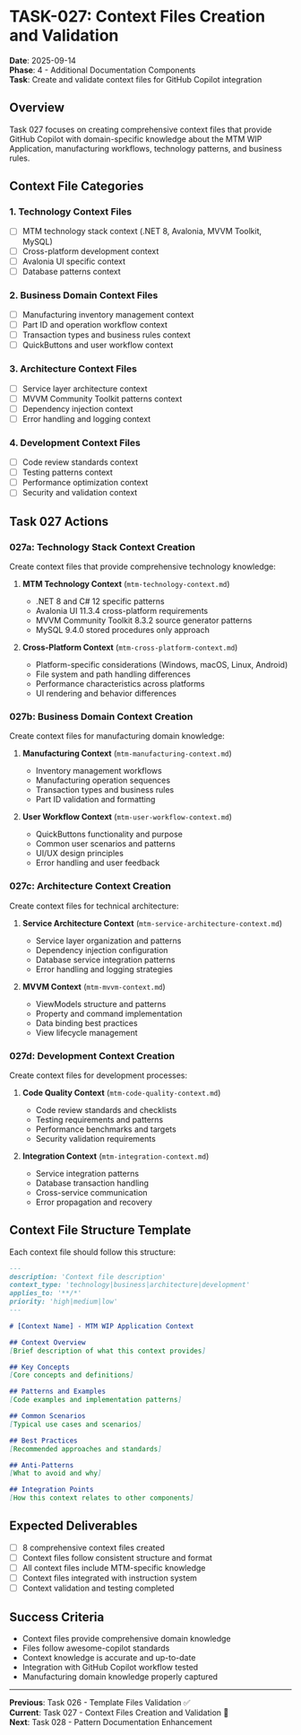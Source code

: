 # TASK-027: Context Files Creation and Validation

**Date**: 2025-09-14  
**Phase**: 4 - Additional Documentation Components  
**Task**: Create and validate context files for GitHub Copilot integration

## Overview

Task 027 focuses on creating comprehensive context files that provide GitHub Copilot with domain-specific knowledge about the MTM WIP Application, manufacturing workflows, technology patterns, and business rules.

## Context File Categories

### 1. Technology Context Files
- [ ] MTM technology stack context (.NET 8, Avalonia, MVVM Toolkit, MySQL)
- [ ] Cross-platform development context
- [ ] Avalonia UI specific context
- [ ] Database patterns context

### 2. Business Domain Context Files  
- [ ] Manufacturing inventory management context
- [ ] Part ID and operation workflow context
- [ ] Transaction types and business rules context
- [ ] QuickButtons and user workflow context

### 3. Architecture Context Files
- [ ] Service layer architecture context
- [ ] MVVM Community Toolkit patterns context
- [ ] Dependency injection context
- [ ] Error handling and logging context

### 4. Development Context Files
- [ ] Code review standards context
- [ ] Testing patterns context
- [ ] Performance optimization context
- [ ] Security and validation context

## Task 027 Actions

### 027a: Technology Stack Context Creation
Create context files that provide comprehensive technology knowledge:

1. **MTM Technology Context** (`mtm-technology-context.md`)
   - .NET 8 and C# 12 specific patterns
   - Avalonia UI 11.3.4 cross-platform requirements
   - MVVM Community Toolkit 8.3.2 source generator patterns
   - MySQL 9.4.0 stored procedures only approach

2. **Cross-Platform Context** (`mtm-cross-platform-context.md`)
   - Platform-specific considerations (Windows, macOS, Linux, Android)
   - File system and path handling differences
   - Performance characteristics across platforms
   - UI rendering and behavior differences

### 027b: Business Domain Context Creation
Create context files for manufacturing domain knowledge:

1. **Manufacturing Context** (`mtm-manufacturing-context.md`)
   - Inventory management workflows
   - Manufacturing operation sequences
   - Transaction types and business rules
   - Part ID validation and formatting

2. **User Workflow Context** (`mtm-user-workflow-context.md`)
   - QuickButtons functionality and purpose
   - Common user scenarios and patterns
   - UI/UX design principles
   - Error handling and user feedback

### 027c: Architecture Context Creation
Create context files for technical architecture:

1. **Service Architecture Context** (`mtm-service-architecture-context.md`)
   - Service layer organization and patterns
   - Dependency injection configuration
   - Database service integration patterns
   - Error handling and logging strategies

2. **MVVM Context** (`mtm-mvvm-context.md`)
   - ViewModels structure and patterns
   - Property and command implementation
   - Data binding best practices
   - View lifecycle management

### 027d: Development Context Creation
Create context files for development processes:

1. **Code Quality Context** (`mtm-code-quality-context.md`)
   - Code review standards and checklists
   - Testing requirements and patterns
   - Performance benchmarks and targets
   - Security validation requirements

2. **Integration Context** (`mtm-integration-context.md`)
   - Service integration patterns
   - Database transaction handling
   - Cross-service communication
   - Error propagation and recovery

## Context File Structure Template

Each context file should follow this structure:

```markdown
---
description: 'Context file description'
context_type: 'technology|business|architecture|development'
applies_to: '**/*'
priority: 'high|medium|low'
---

# [Context Name] - MTM WIP Application Context

## Context Overview
[Brief description of what this context provides]

## Key Concepts
[Core concepts and definitions]

## Patterns and Examples
[Code examples and implementation patterns]

## Common Scenarios
[Typical use cases and scenarios]

## Best Practices
[Recommended approaches and standards]

## Anti-Patterns
[What to avoid and why]

## Integration Points
[How this context relates to other components]
```

## Expected Deliverables

- [ ] 8 comprehensive context files created
- [ ] Context files follow consistent structure and format
- [ ] All context files include MTM-specific knowledge
- [ ] Context files integrated with instruction system
- [ ] Context validation and testing completed

## Success Criteria

- Context files provide comprehensive domain knowledge
- Files follow awesome-copilot standards
- Context knowledge is accurate and up-to-date
- Integration with GitHub Copilot workflow tested
- Manufacturing domain knowledge properly captured

---

**Previous**: Task 026 - Template Files Validation ✅  
**Current**: Task 027 - Context Files Creation and Validation 🔄  
**Next**: Task 028 - Pattern Documentation Enhancement
